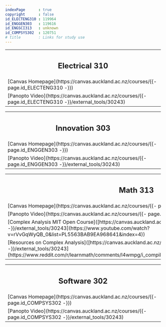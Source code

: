 ```yaml
---
indexPage      : true
copyright      : false
id_ELECTENG310 : 119964
id_ENGGEN303   : 119616
id_ENGSCI313   : unknown
id_COMPSYS302  : 120751
# title        : Links for study use
---
```

<table class="contents-table">

  <th colspan="2"><h2 class="contents-title">Electrical 310</h2></th>

  <tr>
    <td>
      [Canvas Homepage](https://canvas.auckland.ac.nz/courses/{{- page.id_ELECTENG310 -}})
    </td>
  </tr>

  <tr>
    <td>
      [Panopto Video](https://canvas.auckland.ac.nz/courses/{{- page.id_ELECTENG310 -}}/external_tools/30243)
    </td>
  </tr>

</table>

<table class="contents-table">

  <th colspan="2"><h2 class="contents-title">Innovation 303</h2></th>

  <tr>
    <td>
      [Canvas Homepage](https://canvas.auckland.ac.nz/courses/{{- page.id_ENGGEN303 -}})
    </td>
  </tr>

  <tr>
    <td>
      [Panopto Video](https://canvas.auckland.ac.nz/courses/{{- page.id_ENGGEN303 -}}/external_tools/30243)
    </td>
  </tr>

</table>

<table class="contents-table">

  <th colspan="2"><h2 class="contents-title">Math 313</h2></th>

  <tr>
    <td>
      [Canvas Homepage](https://canvas.auckland.ac.nz/courses/{{- page.id_ENGSCI313 -}})
    </td>
  </tr>

  <tr>
    <td>
      [Panopto Video](https://canvas.auckland.ac.nz/courses/{{- page.id_ENGSCI313 -}}/external_tools/30243)
    </td>
  </tr>

   <tr>
    <td>
      [Complex Analysis MIT Open Course]([https://canvas.auckland.ac.nz/courses/{{- page.id_ENGSCI313 -}}/external_tools/30243](https://www.youtube.com/watch?v=rVvGqWyQB_0&list=PL5563BAB9EA968641&index=4))
    </td>
  </tr>

   <tr>
    <td>
      [Resources on Complex Analysis]([https://canvas.auckland.ac.nz/courses/{{- page.id_ENGSCI313 -}}/external_tools/30243](https://www.reddit.com/r/learnmath/comments/l4wmpg/i_compiled_some_resources_for_complex_analysis/))
    </td>
  </tr>

</table>

<table class="contents-table">

  <th colspan="2"><h2 class="contents-title">Software 302</h2></th>

  <tr>
    <td>
      [Canvas Homepage](https://canvas.auckland.ac.nz/courses/{{- page.id_COMPSYS302 -}})
    </td>
  </tr>

  <tr>
    <td>
      [Panopto Video](https://canvas.auckland.ac.nz/courses/{{- page.id_COMPSYS302 -}}/external_tools/30243)
    </td>
  </tr>

</table>
